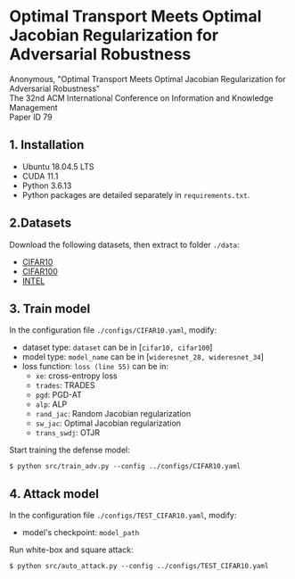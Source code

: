 # Optimal Transport Meets Optimal Jacobian Regularization for Adversarial Robustness
Anonymous, "Optimal Transport Meets Optimal Jacobian Regularization for Adversarial Robustness"  <br /> 
The 32nd ACM International Conference on Information and Knowledge Management  <br /> 
Paper ID 79 <br /> 

## 1. Installation
- Ubuntu 18.04.5 LTS
- CUDA 11.1
- Python 3.6.13
- Python packages are detailed separately in ```requirements.txt```.

## 2.Datasets
Download the following datasets, then extract to folder ```./data```:
- [CIFAR10](https://www.cs.toronto.edu/~kriz/cifar-10-python.tar.gz)
- [CIFAR100](https://www.cs.toronto.edu/~kriz/cifar-100-python.tar.gz)
- [INTEL](https://www.kaggle.com/puneet6060/intel-image-classification) 

## 3. Train model
In the configuration file ```./configs/CIFAR10.yaml```, modify:
+ dataset type: ```dataset``` can be in [```cifar10, cifar100```]
+ model type: ```model_name``` can be in [```wideresnet_28, wideresnet_34```]
+ loss function: ```loss (line 55)``` can be in:
  + ```xe```: cross-entropy loss
  + ```trades```: TRADES
  + ```pgd```: PGD-AT
  + ```alp```: ALP
  + ```rand_jac```: Random Jacobian regularization
  + ```sw_jac```: Optimal Jacobian regularization
  + ```trans_swdj```: OTJR
  
Start training the defense model:
```
$ python src/train_adv.py --config ../configs/CIFAR10.yaml
```
## 4. Attack model
In the configuration file ```./configs/TEST_CIFAR10.yaml```, modify:
+ model's checkpoint: ```model_path```


Run white-box and square attack:
```
$ python src/auto_attack.py --config ../configs/TEST_CIFAR10.yaml
```

